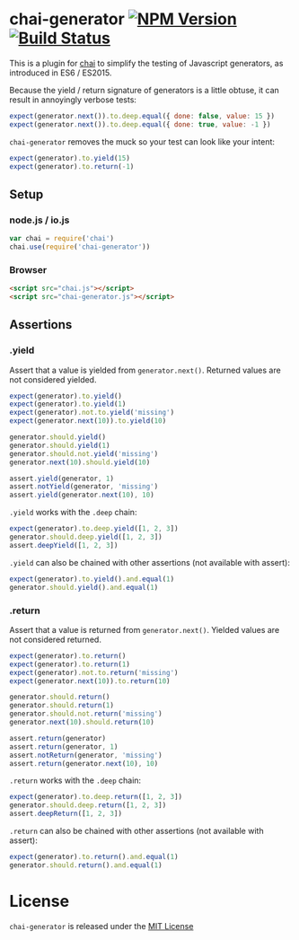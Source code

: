# chai-generator [![NPM Version][npm-image]][npm-url] [![Build Status][travis-image]][travis-url]

This is a plugin for [chai](http://chaijs.com) to simplify the testing of
Javascript generators, as introduced in ES6 / ES2015.

Because the yield / return signature of generators is a little obtuse, it can
result in annoyingly verbose tests:

```javascript
expect(generator.next()).to.deep.equal({ done: false, value: 15 })
expect(generator.next()).to.deep.equal({ done: true, value: -1 })
```

`chai-generator` removes the muck so your test can look like your intent:

```javascript
expect(generator).to.yield(15)
expect(generator).to.return(-1)
```

## Setup

### node.js / io.js

```javascript
var chai = require('chai')
chai.use(require('chai-generator'))
```

### Browser

```html
<script src="chai.js"></script>
<script src="chai-generator.js"></script>
```

## Assertions

### .yield

Assert that a value is yielded from `generator.next()`. Returned values are not
considered yielded.

```javascript
expect(generator).to.yield()
expect(generator).to.yield(1)
expect(generator).not.to.yield('missing')
expect(generator.next(10)).to.yield(10)

generator.should.yield()
generator.should.yield(1)
generator.should.not.yield('missing')
generator.next(10).should.yield(10)

assert.yield(generator, 1)
assert.notYield(generator, 'missing')
assert.yield(generator.next(10), 10)
```

`.yield` works with the `.deep` chain:

```javascript
expect(generator).to.deep.yield([1, 2, 3])
generator.should.deep.yield([1, 2, 3])
assert.deepYield([1, 2, 3])
```

`.yield` can also be chained with other assertions (not available with assert):

```javascript
expect(generator).to.yield().and.equal(1)
generator.should.yield().and.equal(1)
```

### .return

Assert that a value is returned from `generator.next()`. Yielded values are not
considered returned.

```javascript
expect(generator).to.return()
expect(generator).to.return(1)
expect(generator).not.to.return('missing')
expect(generator.next(10)).to.return(10)

generator.should.return()
generator.should.return(1)
generator.should.not.return('missing')
generator.next(10).should.return(10)

assert.return(generator)
assert.return(generator, 1)
assert.notReturn(generator, 'missing')
assert.return(generator.next(10), 10)
```

`.return` works with the `.deep` chain:

```javascript
expect(generator).to.deep.return([1, 2, 3])
generator.should.deep.return([1, 2, 3])
assert.deepReturn([1, 2, 3])
```

`.return` can also be chained with other assertions (not available with assert):

```javascript
expect(generator).to.return().and.equal(1)
generator.should.return().and.equal(1)
```

# License

`chai-generator` is released under the [MIT License](https://github.com/fengb/chai-generator/blob/master/LICENSE)

[npm-image]: https://img.shields.io/npm/v/chai-generator.svg?style=flat
[npm-url]: https://npmjs.org/package/chai-generator
[travis-image]: https://img.shields.io/travis/fengb/chai-generator.svg?style=flat
[travis-url]: https://travis-ci.org/fengb/chai-generator
